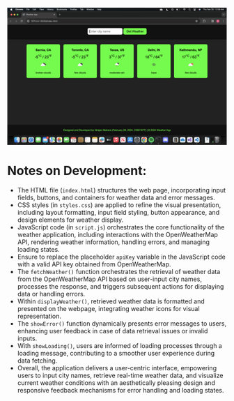 ![Image Alt text](/Screenshot.png "WeatherApp Screenshot")

# Notes on Development:

- The HTML file (`index.html`) structures the web page, incorporating input fields, buttons, and containers for weather data and error messages.
- CSS styles (in `styles.css`) are applied to refine the visual presentation, including layout formatting, input field styling, button appearance, and design elements for weather display.
- JavaScript code (in `script.js`) orchestrates the core functionality of the weather application, including interactions with the OpenWeatherMap API, rendering weather information, handling errors, and managing loading states.
- Ensure to replace the placeholder `apiKey` variable in the JavaScript code with a valid API key obtained from OpenWeatherMap.
- The `fetchWeather()` function orchestrates the retrieval of weather data from the OpenWeatherMap API based on user-input city names, processes the response, and triggers subsequent actions for displaying data or handling errors.
- Within `displayWeather()`, retrieved weather data is formatted and presented on the webpage, integrating weather icons for visual representation.
- The `showError()` function dynamically presents error messages to users, enhancing user feedback in case of data retrieval issues or invalid inputs.
- With `showLoading()`, users are informed of loading processes through a loading message, contributing to a smoother user experience during data fetching.
- Overall, the application delivers a user-centric interface, empowering users to input city names, retrieve real-time weather data, and visualize current weather conditions with an aesthetically pleasing design and responsive feedback mechanisms for error handling and loading states.

